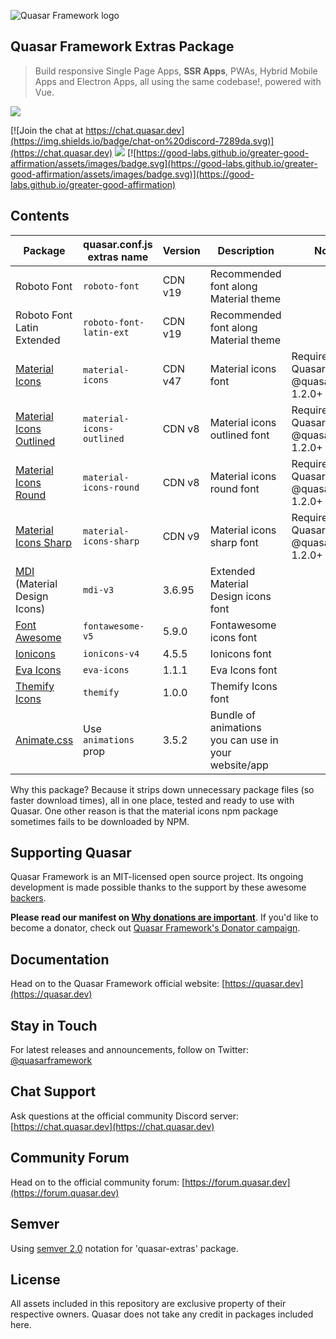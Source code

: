![Quasar Framework logo](https://cdn.quasar.dev/logo/svg/quasar-logo-full-inline.svg)

## Quasar Framework Extras Package

> Build responsive Single Page Apps, **SSR Apps**, PWAs, Hybrid Mobile Apps and Electron Apps, all using the same codebase!, powered with Vue.

<img src="https://img.shields.io/npm/v/%40quasar/extras.svg?label=@quasar/extras">

[![Join the chat at https://chat.quasar.dev](https://img.shields.io/badge/chat-on%20discord-7289da.svg)](https://chat.quasar.dev)
<a href="https://forum.quasar.dev" target="_blank"><img src="https://img.shields.io/badge/community-forum-brightgreen.svg"></a>
[![https://good-labs.github.io/greater-good-affirmation/assets/images/badge.svg](https://good-labs.github.io/greater-good-affirmation/assets/images/badge.svg)](https://good-labs.github.io/greater-good-affirmation)

## Contents

| Package | quasar.conf.js extras name | Version | Description | Notes |
| --- | --- | --- | --- | --- |
| Roboto Font | `roboto-font` | CDN v19 | Recommended font along Material theme | |
| Roboto Font Latin Extended | `roboto-font-latin-ext` | CDN v19 | Recommended font along Material theme | |
| [Material Icons](https://material.io/tools/icons/?style=baseline) | `material-icons` | CDN v47 | Material icons font | Requires: Quasar 1.0.5+, @quasar/extras 1.2.0+ |
| [Material Icons Outlined](https://material.io/tools/icons/?style=outline) | `material-icons-outlined` | CDN v8 | Material icons outlined font | Requires: Quasar 1.0.5+, @quasar/extras 1.2.0+ |
| [Material Icons Round](https://material.io/tools/icons/?style=round) | `material-icons-round` | CDN v8 | Material icons round font | Requires: Quasar 1.0.5+, @quasar/extras 1.2.0+ |
| [Material Icons Sharp](https://material.io/tools/icons/?style=sharp) | `material-icons-sharp` | CDN v9 | Material icons sharp font | Requires: Quasar 1.0.5+, @quasar/extras 1.2.0+ |
| [MDI](https://materialdesignicons.com/) (Material Design Icons) | `mdi-v3` | 3.6.95 | Extended Material Design icons font | |
| [Font Awesome](https://fontawesome.com/icons?d=gallery) | `fontawesome-v5` | 5.9.0 | Fontawesome icons font | |
| [Ionicons](http://ionicons.com/) | `ionicons-v4` | 4.5.5 | Ionicons font | |
| [Eva Icons](https://akveo.github.io/eva-icons) | `eva-icons` | 1.1.1 | Eva Icons font | |
| [Themify Icons](https://themify.me/themify-icons) | `themify` | 1.0.0 | Themify Icons font | |
| [Animate.css](https://daneden.github.io/animate.css/) | Use `animations` prop | 3.5.2 | Bundle of animations you can use in your website/app | |

Why this package? Because it strips down unnecessary package files (so faster download times), all in one place, tested and ready to use with Quasar. One other reason is that the material icons npm package sometimes fails to be downloaded by NPM.

## Supporting Quasar
Quasar Framework is an MIT-licensed open source project. Its ongoing development is made possible thanks to the support by these awesome [backers](https://github.com/quasarframework/quasar/blob/dev/backers.md).

**Please read our manifest on [Why donations are important](https://quasar.dev/why-donate)**. If you'd like to become a donator, check out [Quasar Framework's Donator campaign](https://donate.quasar.dev).

## Documentation

Head on to the Quasar Framework official website: [https://quasar.dev](https://quasar.dev)

## Stay in Touch

For latest releases and announcements, follow on Twitter: [@quasarframework](https://twitter.quasar.dev)

## Chat Support

Ask questions at the official community Discord server: [https://chat.quasar.dev](https://chat.quasar.dev)

## Community Forum

Head on to the official community forum: [https://forum.quasar.dev](https://forum.quasar.dev)

## Semver
Using [semver 2.0](http://semver.org/) notation for 'quasar-extras' package.

## License

All assets included in this repository are exclusive property of their respective owners. Quasar does not take any credit in packages included here.
